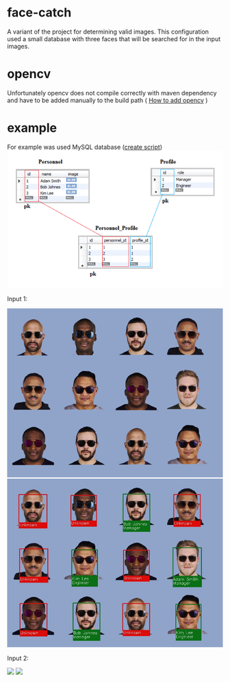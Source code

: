 # face-catch
A variant of the project for determining valid images. This configuration used a small database with three faces that will be searched for in the input images.
# opencv
Unfortunately opencv does not compile correctly with maven dependency and have to be added manually to the build path
( <a target="_blank" href="https://docs.opencv.org/2.4/doc/tutorials/introduction/java_eclipse/java_eclipse.html#java-eclipse">How to add opencv</a> )
# example
For example was used MySQL database (<a href="src/main/resources/create_db.sql">create script</a>)
<img src="README/bd.png">
<p>Input 1:</p>
<img src="test_resources/test1/input.jpg">
<img src="test_resources/test1/output.jpg">
<p>Input 2:</p>
<img src="test_resources/test2/input.jpg">
<img src="test_resources/test2/output.jpg">

